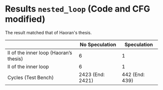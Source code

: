 # Results `nested_loop` (Code and CFG modified)

The result matched that of Haoran's thesis.

|                                        | No Speculation   | Speculation       |
|----------------------------------------|------------------|-------------------|
| II of the inner loop (Haoran’s thesis) | 6                | 1                 |
| II of the inner loop                   | 6                | 1                 |
| Cycles (Test Bench)                    | 2423 (End: 2421) | 442 (End: 439)    |
